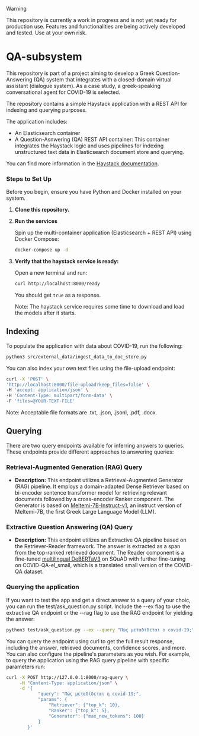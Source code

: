 > [!WARNING]
> This repository is currently a work in progress and is not yet ready for production use. Features and functionalities are being actively developed and tested. Use at your own risk.

# QA-subsystem

This repository is part of a project aiming to develop a Greek Question-Answering (QA) system that integrates with a closed-domain virtual assistant (dialogue system). As a case study, a greek-speaking conversational agent for COVID-19 is selected.

The repository contains a simple Haystack application with a REST API for indexing and querying purposes.

The application includes:

- An Elasticsearch container
- A Question-Asnwering (QA) REST API container: This container integrates the Haystack logic and uses pipelines for indexing unstructured text data in Elasticsearch document store and querying.

You can find more information in the [Haystack documentation](https://docs.haystack.deepset.ai/v1.25/docs/intro).

### Steps to Set Up

Before you begin, ensure you have Python and Docker installed on your system. 

1. **Clone this repository.**

2. **Run the services**

    Spin up the multi-container application (Elasticsearch + REST API) using Docker Compose:

    ```bash
    docker-compose up -d
    ```

4. **Verify that the haystack service is ready:**

    Open a new terminal and run:

    ```bash
    curl http://localhost:8000/ready
    ```

    You should get `true` as a response.

    Note: The haystack service requires some time to download and load the models after it starts.

## Indexing

To populate the application with data about COVID-19, run the following:

```bash
python3 src/external_data/ingest_data_to_doc_store.py
```

You can also index your own text files using the file-upload endpoint:

```bash
curl -X 'POST' \
'http://localhost:8000/file-upload?keep_files=false' \
-H 'accept: application/json' \
-H 'Content-Type: multipart/form-data' \
-F 'files=@YOUR-TEXT-FILE'
```

Note: Acceptable file formats are .txt, .json, .jsonl, .pdf, .docx.

## Querying

There are two query endpoints available for inferring answers to queries. These endpoints provide different approaches to answering queries:

### Retrieval-Augmented Generation (RAG) Query

- **Description:** This endpoint utilizes a Retrieval-Augmented Generator (RAG) pipeline. It employs a domain-adapted Dense Retriever based on bi-encoder sentence transformer model for retrieving relevant documents followed by a cross-encoder Ranker component. The Generator is based on [Meltemi-7B-Instruct-v1](https://huggingface.co/ilsp/Meltemi-7B-Instruct-v1), an instruct version of Meltemi-7B, the first Greek Large Language Model (LLM).

### Extractive Question Answering (QA) Query

- **Description:** This endpoint utilizes an Extractive QA pipeline based on the Retriever-Reader framework. The answer is extracted as a span from the top-ranked retrieved document. The Reader component is a fine-tuned [multilingual DeBERTaV3](https://huggingface.co/microsoft/mdeberta-v3-base) on SQuAD with further fine-tuning on COVID-QA-el_small, which is a translated small version of the COVID-QA dataset.

### Querying the application

If you want to test the app and get a direct answer to a query of your choic, you can run the test/ask_question.py script. Include the --ex flag to use the extractive QA endpoint or the --rag flag to use the RAG endpoint for yielding the answer:

```bash
python3 test/ask_question.py --ex --query "Πώς μεταδίδεται ο covid-19;"
```

You can query the endpoint using curl to get the full result response, including the answer, retrieved documents, confidence scores, and more. You can also configure the pipeline's parameters as you wish. For example, to query the application using the RAG query pipeline with specific parameters run:

```bash
curl -X POST http://127.0.0.1:8000/rag-query \
     -H "Content-Type: application/json" \
     -d '{
            "query": "Πώς μεταδίδεται η covid-19;", 
            "params": {
                "Retriever": {"top_k": 10}, 
                "Ranker": {"top_k": 5}, 
                "Generator": {"max_new_tokens": 100}
            }
        }'
```
